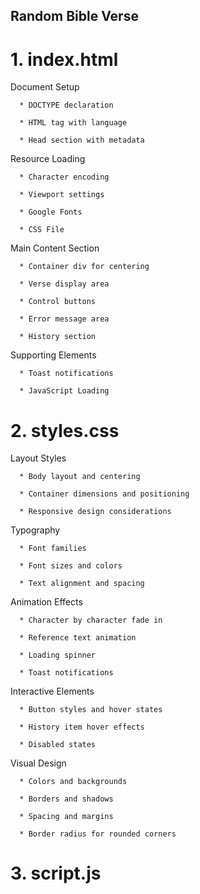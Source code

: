 ## Random Bible Verse

# 1.  index.html  

  Document Setup

      * DOCTYPE declaration

      * HTML tag with language

      * Head section with metadata

  Resource Loading

      * Character encoding

      * Viewport settings

      * Google Fonts

      * CSS File

  Main Content Section

      * Container div for centering

      * Verse display area

      * Control buttons

      * Error message area

      * History section

  Supporting Elements

      * Toast notifications

      * JavaScript Loading

# 2.  styles.css

  Layout Styles

      * Body layout and centering

      * Container dimensions and positioning

      * Responsive design considerations

  Typography

      * Font families

      * Font sizes and colors

      * Text alignment and spacing

  Animation Effects
      
      * Character by character fade in

      * Reference text animation

      * Loading spinner

      * Toast notifications

  Interactive Elements

      * Button styles and hover states

      * History item hover effects

      * Disabled states

  Visual Design

      * Colors and backgrounds

      * Borders and shadows

      * Spacing and margins

      * Border radius for rounded corners

# 3.  script.js